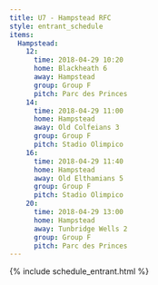```yaml
---
title: U7 - Hampstead RFC
style: entrant_schedule
items:
  Hampstead:
    12:
      time: 2018-04-29 10:20
      home: Blackheath 6
      away: Hampstead
      group: Group F
      pitch: Parc des Princes
    14:
      time: 2018-04-29 11:00
      home: Hampstead
      away: Old Colfeians 3
      group: Group F
      pitch: Stadio Olimpico
    16:
      time: 2018-04-29 11:40
      home: Hampstead
      away: Old Elthamians 5
      group: Group F
      pitch: Stadio Olimpico
    20:
      time: 2018-04-29 13:00
      home: Hampstead
      away: Tunbridge Wells 2
      group: Group F
      pitch: Parc des Princes
---
```


{% include schedule_entrant.html %}
